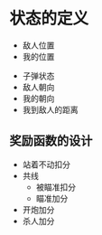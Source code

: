# 状态的定义

- 敌人位置
- 我的位置
<!-- - 每个格子的状态 -->
- 子弹状态
- 敌人朝向
- 我的朝向
- 我到敌人的距离
<!-- - 我前方有什么障碍 -->


## 奖励函数的设计

- 站着不动扣分
- 共线
  - 被瞄准扣分
  - 瞄准加分
- 开炮加分
- 杀人加分
